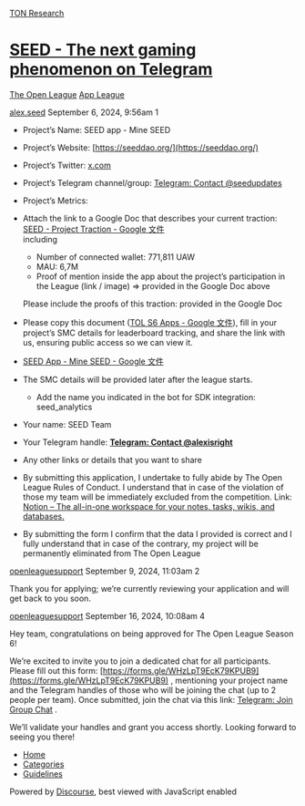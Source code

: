 [TON Research](/)

# [SEED - The next gaming phenomenon on Telegram](/t/seed-the-next-gaming-phenomenon-on-telegram/31368)

[The Open League](/c/the-open-league/app-leaderboard/58)  [App League](/c/the-open-league/app-leaderboard/58) 

    

[alex.seed](https://tonresear.ch/u/alex.seed)  September 6, 2024, 9:56am  1

*   Project’s Name: SEED app - Mine SEED
    
*   Project’s Website: [https://seeddao.org/](https://seeddao.org/)
    
*   Project’s Twitter: [x.com](https://x.com/SeedCombinator)
    
*   Project’s Telegram channel/group: [Telegram: Contact @seedupdates](https://t.me/seedupdates)
    
*   Project’s Metrics:
    
*   Attach the link to a Google Doc that describes your current traction:  
    [SEED - Project Traction - Google 文件](https://docs.google.com/document/d/1bFp3P0MxQal0SBPXhlCnEUUbvgNR9jjOxUM_TNFxPJs/edit?usp=sharing)  
    including
    
    *   Number of connected wallet: 771,811 UAW
    *   MAU: 6,7M
    *   Proof of mention inside the app about the project’s participation in the League (link / image) => provided in the Google Doc above
    
    Please include the proofs of this traction: provided in the Google Doc
    
*   Please copy this document ([TOL S6 Apps - Google 文件](https://docs.google.com/document/d/1sWWmQuRGRYbcihxxFtb1I28kvUqs8q2ul7ukaW_hnp4/edit?usp=sharing)), fill in your project’s SMC details for leaderboard tracking, and share the link with us, ensuring public access so we can view it.
    
*   [SEED App - Mine SEED - Google 文件](https://docs.google.com/document/d/16UfRzFnb9eQkMRUHUabJidn2edFyyy30Cga2d9bVCIU/edit)
    
*   The SMC details will be provided later after the league starts.
    
    *   Add the name you indicated in the bot for SDK integration: seed\_analytics
*   Your name: SEED Team
    
*   Your Telegram handle: **[Telegram: Contact @alexisright](https://t.me/alexisright)**
    
*   Any other links or details that you want to share
    
*   By submitting this application, I undertake to fully abide by The Open League Rules of Conduct. I understand that in case of the violation of those my team will be immediately excluded from the competition. Link: [Notion – The all-in-one workspace for your notes, tasks, wikis, and databases.](https://ton-org.notion.site/The-Open-League-Rules-of-Conduct-04f4a0fedf1a401687075f5efd83de68)
    
*   By submitting the form I confirm that the data I provided is correct and I fully understand that in case of the contrary, my project will be permanently eliminated from The Open League
    

 

[openleaguesupport](https://tonresear.ch/u/openleaguesupport) September 9, 2024, 11:03am  2

Thank you for applying; we’re currently reviewing your application and will get back to you soon.

 

[openleaguesupport](https://tonresear.ch/u/openleaguesupport) September 16, 2024, 10:08am  4

Hey team, congratulations on being approved for The Open League Season 6!

We’re excited to invite you to join a dedicated chat for all participants. Please fill out this form: [https://forms.gle/WHzLpT9EcK79KPUB9](https://forms.gle/WHzLpT9EcK79KPUB9) , mentioning your project name and the Telegram handles of those who will be joining the chat (up to 2 people per team). Once submitted, join the chat via this link: [Telegram: Join Group Chat](https://t.me/+TbKriSZt35BiNmUy) .

We’ll validate your handles and grant you access shortly. Looking forward to seeing you there!

 

*   [Home](/)
*   [Categories](/categories)
*   [Guidelines](/guidelines)

Powered by [Discourse](https://www.discourse.org), best viewed with JavaScript enabled